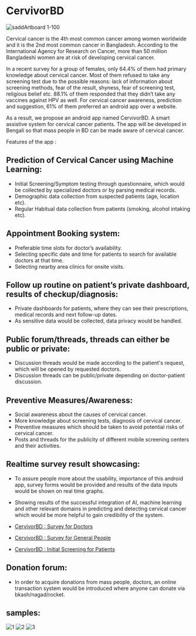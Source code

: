 # CervivorBD
![saddArtboard 1-100](https://user-images.githubusercontent.com/59027621/167979101-9301dea8-8460-4ab1-a130-dc6f45f1bba8.jpg)

Cervical cancer is the 4th most common cancer among women worldwide and it is the 2nd most common cancer in Bangladesh. According to the International Agency for Research on Cancer, more than 50 million Bangladeshi women are at risk of developing cervical cancer.

In a recent survey for a group of females, only 64.4% of them had primary knowledge about cervical cancer. Most of them refused to take any screening test due to the possible reasons: lack of information about screening methods, fear of the result, shyness, fear of screening test, religious belief etc. 88.1% of them responded that they didn’t take any vaccines against HPV as well. For cervical cancer awareness, prediction and suggestion, 61% of them preferred an android app over a website.

As a result, we propose an android app named CervivorBD. A smart assistive system for cervical cancer patients. The app will be  developed in Bengali so that mass people in BD can be made aware of cervical cancer.

Features of the app :

## Prediction of Cervical Cancer using Machine Learning:
- Initial Screening/Symptom testing through questionnaire, which would be collected by specialized doctors or by parsing medical records.
- Demographic data collection from suspected patients (age, location etc).
- Regular Habitual data collection from patients (smoking, alcohol intaking etc).
 
## Appointment Booking system:
- Preferable time slots for doctor’s availability.
- Selecting specific date and time for patients to search for available doctors at that time.
- Selecting nearby area clinics for onsite visits.

## Follow up routine on patient’s private dashboard, results of checkup/diagnosis:
- Private dashboards for patients, where they can see their prescriptions, medical records and next follow-up dates.
- As sensitive data would be collected, data privacy would be handled.
 
## Public forum/threads, threads can either be public or private:
- Discussion threads would be made according to the patient's request, which will be opened by requested doctors.
- Discussion threads can be public/private depending on doctor-patient discussion.

## Preventive Measures/Awareness:
- Social awareness about the causes of cervical cancer.
- More knowledge about screening tests, diagnosis of cervical cancer.
- Preventive measures which should be taken to avoid potential risks of cervical cancer.
- Posts and threads for the publicity of different mobile screening centers and their activities. 

## Realtime survey result showcasing:
- To assure people more about the usability, importance of this android app, survey forms would be provided and results of the data inputs would be shown on real time graphs. 
- Showing results of the successful integration of AI, machine learning and other relevant domains in predicting and detecting cervical cancer which would be more helpful to gain credibility of the system.

- [CervivorBD : Survey for Doctors](https://forms.gle/fF53Cqug9EtVnhDw9)
- [CervivorBD : Survey for General People](https://forms.gle/z8DA8W6dkfm31LWu5)
- [CervivorBD : Initial Screening for Patients](https://forms.gle/HAAsupmkorKREZN37)

## Donation forum:
- In order to acquire donations from mass people, doctors, an online transaction system would be introduced where anyone can donate via bkash/nagad/rocket.

## samples:

![1](https://user-images.githubusercontent.com/59027621/167979475-1b2e75fb-3afc-48d4-a662-aaa5c53e60bf.png)
![2](https://user-images.githubusercontent.com/59027621/167979526-beb61de1-ddaf-487f-b210-79e2b924e9e5.png)
![3](https://user-images.githubusercontent.com/59027621/167979550-b36046e3-7b5b-42aa-bfc1-7185c67782e2.png)




